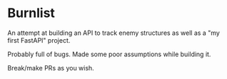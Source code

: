# Burnlist

An attempt at building an API to track enemy structures as well as a "my first FastAPI" project.

Probably full of bugs. Made some poor assumptions while building it.

Break/make PRs as you wish.